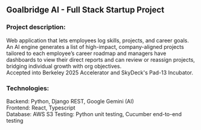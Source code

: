 ## Goalbridge AI - Full Stack Startup Project

### Project description:
Web application that lets employees log skills, projects, and career goals. An AI engine generates a list of high-impact, company-aligned projects tailored to each employee’s career roadmap and managers have dashboards to view their direct reports and can review or reassign projects, bridging individual growth with org objectives. <br>
Accepted into Berkeley 2025 Accelerator and SkyDeck's Pad-13 Incubator.

### Technologies:

Backend: Python, Django REST, Google Gemini (AI) <br>
Frontend: React, Typescript <br>
Database: AWS S3
Testing: Python unit testing, Cucumber end-to-end testing<br>